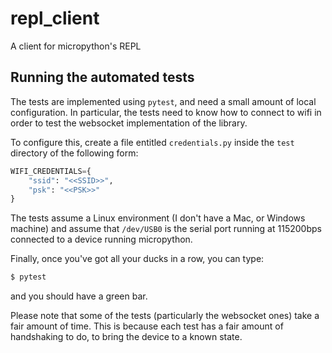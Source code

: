 # repl_client
A client for micropython's REPL


## Running the automated tests

The tests are implemented using `pytest`, and need a small amount of local configuration. In particular,
the tests need to know how to connect to wifi in order to test the websocket implementation of the library.

To configure this, create a file entitled `credentials.py` inside the `test` directory of the following
form:

```python
WIFI_CREDENTIALS={
    "ssid": "<<SSID>>",
    "psk": "<<PSK>>"
}
```

The tests assume a Linux environment (I don't have a Mac, or Windows machine) and assume that `/dev/USB0`
is the serial port running at 115200bps connected to a device running micropython.

Finally, once you've got all your ducks in a row, you can type:

```bash
$ pytest
```

and you should have a green bar.

Please note that some of the tests (particularly the websocket ones) take a fair amount of time. This is
because each test has a fair amount of handshaking to do, to bring the device to a known state.